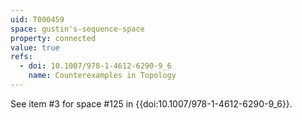 ```yaml
---
uid: T000459
space: gustin's-sequence-space
property: connected
value: true
refs:
  - doi: 10.1007/978-1-4612-6290-9_6
    name: Counterexamples in Topology
---
```

See item #3 for space #125 in {{doi:10.1007/978-1-4612-6290-9_6}}.
